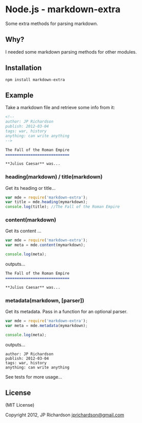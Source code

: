 Node.js - markdown-extra
================

Some extra methods for parsing markdown.


Why?
----

I needed some markdown parsing methods for other modules.


Installation
------------

    npm install markdown-extra



Example
-------

Take a markdown file and retrieve some info from it:

```markdown
<!--
author: JP Richardson
publish: 2012-03-04
tags: war, history
anything: can write anything
-->

The Fall of the Roman Empire
============================

**Julius Caesar** was...

```

### heading(markdown) / title(markdown)

Get its heading or title...

```javascript
var mde = require('markdown-extra');
var title = mde.heading(mymarkdown);
console.log(title); //The Fall of the Roman Empire
```


### content(markdown)

Get its content ...

```javascript
var mde = require('markdown-extra');
var meta = mde.content(mymarkdown);

console.log(meta);
```

outputs...

```markdown
The Fall of the Roman Empire
============================

**Julius Caesar** was...

```


### metadata(markdown, [parser])

Get its metadata. Pass in a function for an optional parser.

```javascript
var mde = require('markdown-extra');
var meta = mde.metadata(mymarkdown);

console.log(meta);
```

outputs...

    author: JP Richardson
    publish: 2012-03-04
    tags: war, history
    anything: can write anything



See tests for more usage...

License
-------

(MIT License)

Copyright 2012, JP Richardson  <jprichardson@gmail.com>


